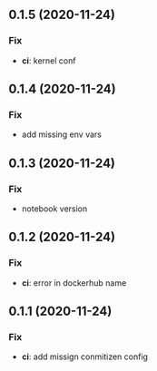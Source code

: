 ## 0.1.5 (2020-11-24)

### Fix

- **ci**: kernel conf

## 0.1.4 (2020-11-24)

### Fix

- add missing env vars

## 0.1.3 (2020-11-24)

### Fix

- notebook version

## 0.1.2 (2020-11-24)

### Fix

- **ci**: error in dockerhub name

## 0.1.1 (2020-11-24)

### Fix

- **ci**: add missign conmitizen config
